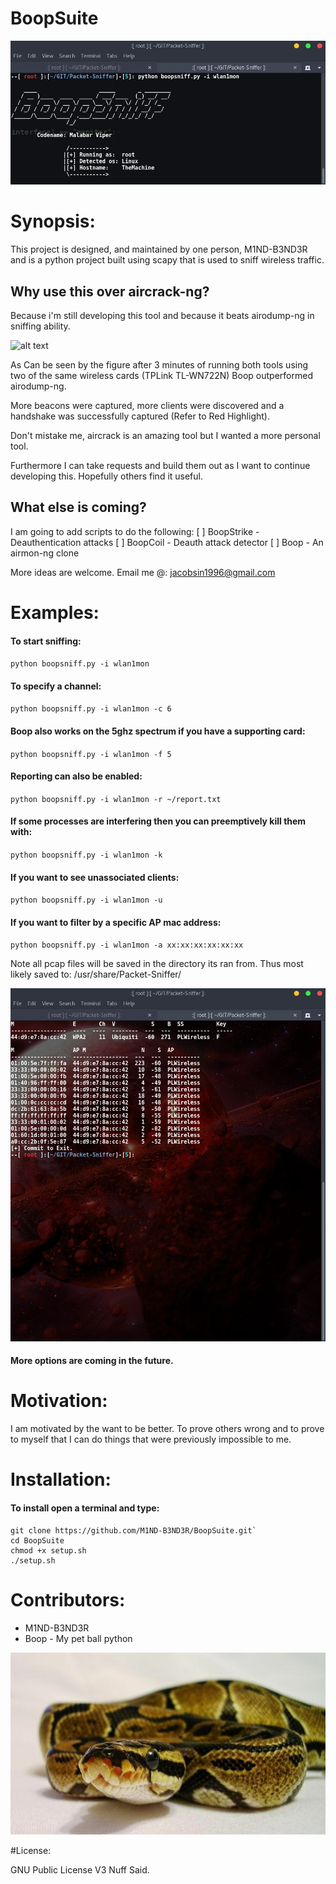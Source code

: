 BoopSuite
===
![alt text](Images/Run.png "Run")

# Synopsis:

This project is designed, and maintained by one person, M1ND-B3ND3R and is
a python project built using scapy that is used to sniff wireless traffic.

## Why use this over aircrack-ng?

Because i'm still developing this tool and because it beats airodump-ng in
sniffing ability.

![alt text](Images/Comparison.png "Compare")

As Can be seen by the figure after 3 minutes of running both tools using
two of the same wireless cards (TPLink TL-WN722N) Boop outperformed airodump-ng.

More beacons were captured, more clients were discovered and a handshake was
successfully captured (Refer to Red Highlight).

Don't mistake me, aircrack is an amazing tool but I wanted a more
personal tool.

Furthermore I can take requests and build them out as I want to continue
developing this. Hopefully others find it useful.

## What else is coming?

I am going to add scripts to do the following:
[ ] BoopStrike - Deauthentication attacks
[ ] BoopCoil   - Deauth attack detector
[ ] Boop       - An airmon-ng clone

More ideas are welcome.
Email me @: jacobsin1996@gmail.com

# Examples:

#### To start sniffing:

`python boopsniff.py -i wlan1mon`

#### To specify a channel:

`python boopsniff.py -i wlan1mon -c 6`

#### Boop also works on the 5ghz spectrum if you have a supporting card:

`python boopsniff.py -i wlan1mon -f 5`

#### Reporting can also be enabled:

`python boopsniff.py -i wlan1mon -r ~/report.txt`

#### If some processes are interfering then you can preemptively kill them with:

`python boopsniff.py -i wlan1mon -k`

#### If you want to see unassociated clients:

`python boopsniff.py -i wlan1mon -u`

#### If you want to filter by a specific AP mac address:

`python boopsniff.py -i wlan1mon -a xx:xx:xx:xx:xx:xx`

Note all pcap files will be saved in the directory its ran from.
Thus most likely saved to: /usr/share/Packet-Sniffer/

![alt text](Images/Mid-Run.png "Mid-Run")

#### More options are coming in the future.


# Motivation:


I am motivated by the want to be better. To prove others wrong and to prove
to myself that I can do things that were previously impossible to me.


# Installation:

#### To install open a terminal and type:

```
git clone https://github.com/M1ND-B3ND3R/BoopSuite.git`
cd BoopSuite
chmod +x setup.sh
./setup.sh
```

# Contributors:

+ M1ND-B3ND3R
+ Boop - My pet ball python

![alt text](Images/boopsuite.jpg "Pet")

#License:

GNU Public License V3
Nuff Said.
